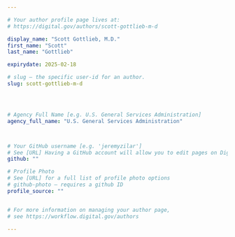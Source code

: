 ```yaml
---

# Your author profile page lives at:
# https://digital.gov/authors/scott-gottlieb-m-d

display_name: "Scott Gottlieb, M.D."
first_name: "Scott"
last_name: "Gottlieb"

expirydate: 2025-02-18

# slug — the specific user-id for an author.
slug: scott-gottlieb-m-d




# Agency Full Name [e.g. U.S. General Services Administration]
agency_full_name: "U.S. General Services Administration"



# Your GitHub username [e.g. 'jeremyzilar']
# See [URL] Having a GitHub account will allow you to edit pages on DigitalGov. The image used in your GitHub account can also be used to populate your digital.gov profile photo.
github: ""

# Profile Photo
# See [URL] for a full list of profile photo options
# github-photo — requires a github ID
profile_source: ""


# For more information on managing your author page,
# see https://workflow.digital.gov/authors

---
```

